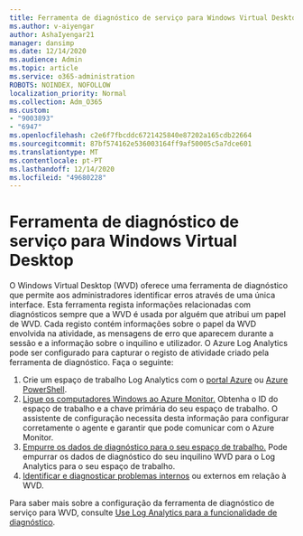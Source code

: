 ```yaml
---
title: Ferramenta de diagnóstico de serviço para Windows Virtual Desktop
ms.author: v-aiyengar
author: AshaIyengar21
manager: dansimp
ms.date: 12/14/2020
ms.audience: Admin
ms.topic: article
ms.service: o365-administration
ROBOTS: NOINDEX, NOFOLLOW
localization_priority: Normal
ms.collection: Adm_O365
ms.custom:
- "9003893"
- "6947"
ms.openlocfilehash: c2e6f7fbcddc6721425840e87202a165cdb22664
ms.sourcegitcommit: 87bf574162e536003164ff9af50005c5a7dce601
ms.translationtype: MT
ms.contentlocale: pt-PT
ms.lasthandoff: 12/14/2020
ms.locfileid: "49680228"
---
```

# <a name="service-diagnostics-tool-for-windows-virtual-desktop"></a>Ferramenta de diagnóstico de serviço para Windows Virtual Desktop

O Windows Virtual Desktop (WVD) oferece uma ferramenta de diagnóstico que permite aos administradores identificar erros através de uma única interface. Esta ferramenta regista informações relacionadas com diagnósticos sempre que a WVD é usada por alguém que atribui um papel de WVD. Cada registo contém informações sobre o papel da WVD envolvida na atividade, as mensagens de erro que aparecem durante a sessão e a informação sobre o inquilino e utilizador. O Azure Log Analytics pode ser configurado para capturar o registo de atividade criado pela ferramenta de diagnóstico. Faça o seguinte:

1. Crie um espaço de trabalho Log Analytics com o [portal Azure](https://go.microsoft.com/fwlink/?linkid=2129500) ou [Azure PowerShell](https://go.microsoft.com/fwlink/?linkid=2129501).
1. [Ligue os computadores Windows ao Azure Monitor.](https://go.microsoft.com/fwlink/?linkid=2129913) Obtenha o ID do espaço de trabalho e a chave primária do seu espaço de trabalho. O assistente de configuração necessita desta informação para configurar corretamente o agente e garantir que pode comunicar com o Azure Monitor.
1. [Empurre os dados de diagnóstico para o seu espaço de trabalho.](https://go.microsoft.com/fwlink/?linkid=2128284) Pode empurrar os dados de diagnóstico do seu inquilino WVD para o Log Analytics para o seu espaço de trabalho.
1. [Identificar e diagnosticar problemas internos](https://go.microsoft.com/fwlink/?linkid=2128338) ou externos em relação à WVD.

Para saber mais sobre a configuração da ferramenta de diagnóstico de serviço para WVD, consulte [Use Log Analytics para a funcionalidade de diagnóstico](https://go.microsoft.com/fwlink/?linkid=2128084).
